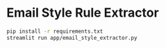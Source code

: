 # Email Style Rule Extractor
```bash
pip install -r requirements.txt
streamlit run app/email_style_extractor.py
```
